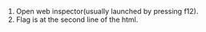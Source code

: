 1. Open web inspector(usually launched by pressing f12).
2. Flag is at the second line of the html.
